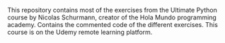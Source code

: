 This repository contains most of the exercises from the Ultimate Python course by Nicolas Schurmann, creator of the Hola Mundo programming academy.
Contains the commented code of the different exercises.
This course is on the Udemy remote learning platform.
